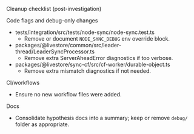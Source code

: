 Cleanup checklist (post-investigation)

Code flags and debug-only changes
- tests/integration/src/tests/node-sync/node-sync.test.ts
  - Remove or document `NODE_SYNC_DEBUG` env override block.
- packages/@livestore/common/src/leader-thread/LeaderSyncProcessor.ts
  - Remove extra ServerAheadError diagnostics if too verbose.
- packages/@livestore/sync-cf/src/cf-worker/durable-object.ts
  - Remove extra mismatch diagnostics if not needed.

CI/workflows
- Ensure no new workflow files were added.

Docs
- Consolidate hypothesis docs into a summary; keep or remove `debug/` folder as appropriate.

